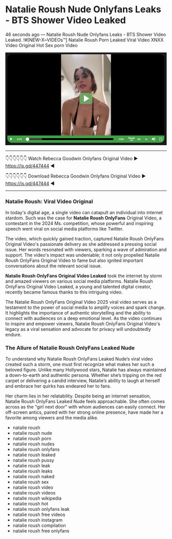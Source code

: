 # Natalie Roush Nude​ Onlyfans Leaks​ - BTS Shower Video Leaked

46 seconds ago — Natalie Roush Nude​ Onlyfans Leaks​ - BTS Shower Video Leaked. !#[NEW-X~VIDEOs™] Natalie Roush Porn Leaked Viral Video XNXX Video Original Hot Sex porn Video

<div style={{
  display: 'flex',
  justifyContent: 'center',
  alignItems: 'center',
  padding: '10px',
  border: '2px solid #ddd',
  borderRadius: '8px',
  maxWidth: '300px',
  margin: '20px auto'
}}>
  <a href="https://is.gd/447444" target="_blank" rel="noopener noreferrer">
    <img 
      src="natalie-roush-onlyfans.png" 
      alt="Natalie Roush OnlyFans"
      style={{
        maxWidth: '100%',
        height: 'auto',
        borderRadius: '6px'
      }}
    />
  </a>
</div>


------------------

👇👇👇👇👇👇
Watch Rebecca Goodwin Onlyfans Original Video ▶️ https://is.gd/447444 ◀️

👇👇👇👇👇👇
Download Rebecca Goodwin Onlyfans Original Video ▶️ https://is.gd/447444 ◀️

------------------

### Natalie Roush: Viral Video Original

In today's digital age, a single video can catapult an individual into internet stardom. Such was the case for **Natalie Roush OnlyFans** Original Video, a contestant in the 2024 Ms. competition, whose powerful and inspiring speech went viral on social media platforms like Twitter.

The video, which quickly gained traction, captured Natalie Roush OnlyFans Original Video's passionate delivery as she addressed a pressing social issue. Her words resonated with viewers, sparking a wave of admiration and support. The video's impact was undeniable; it not only propelled Natalie Roush OnlyFans Original Video to fame but also ignited important conversations about the relevant social issue.

**Natalie Roush OnlyFans Original Video Leaked** took the internet by storm and amazed viewers on various social media platforms. Natalie Roush OnlyFans Original Video Leaked, a young and talented digital creator, recently became famous thanks to this intriguing video.

The Natalie Roush OnlyFans Original Video 2025 viral video serves as a testament to the power of social media to amplify voices and spark change. It highlights the importance of authentic storytelling and the ability to connect with audiences on a deep emotional level. As the video continues to inspire and empower viewers, Natalie Roush OnlyFans Original Video's legacy as a viral sensation and advocate for privacy will undoubtedly endure.

### The Allure of Natalie Roush OnlyFans Leaked Nude

To understand why Natalie Roush OnlyFans Leaked Nude’s viral video created such a storm, one must first recognize what makes her such a beloved figure. Unlike many Hollywood stars, Natalie has always maintained a down-to-earth and authentic persona. Whether she’s tripping on the red carpet or delivering a candid interview, Natalie’s ability to laugh at herself and embrace her quirks has endeared her to fans.

Her charm lies in her relatability. Despite being an internet sensation, Natalie Roush OnlyFans Leaked Nude feels approachable. She often comes across as the "girl next door" with whom audiences can easily connect. Her off-screen antics, paired with her strong online presence, have made her a favorite among viewers and the media alike.


- natalie roush
- natalie roush nude
- natalie roush porn
- natalie roush nudes
- natalie roush onlyfans
- natalie roush leaked
- natalie roush pussy
- natalie roush leak
- natalie roush leaks
- natalie roush naked
- natalie roush sex
- natalie roush video
- natalie roush videos
- natalie roush wikipedia
- natalie roush hot
- natalie roush onlyfans leak
- natalie roush free videos
- natalie roush instagram
- natalie roush compilation
- natalie roush free onlyfans
